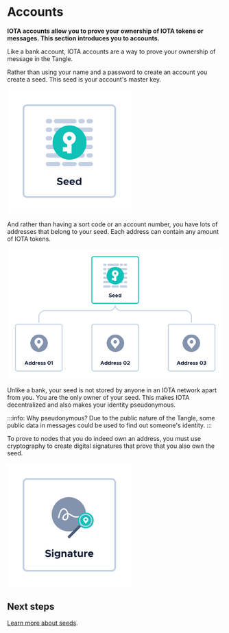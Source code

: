 # Accounts

**IOTA accounts allow you to prove your ownership of IOTA tokens or messages. This section introduces you to accounts.**

Like a bank account, IOTA accounts are a way to prove your ownership of message in the Tangle.

Rather than using your name and a password to create an account you create a seed. This seed is your account's master key. 

![Seed](../images/seed.png)

And rather than having a sort code or an account number, you have lots of addresses that belong to your seed. Each address can contain any amount of IOTA tokens.

![Addresses](../images/addresses.png)

Unlike a bank, your seed is not stored by anyone in an IOTA network apart from you. You are the only owner of your seed. This makes IOTA decentralized and also makes your identity pseudonymous.

:::info: Why pseudonymous?
Due to the public nature of the Tangle, some public data in messages could be used to find out someone's identity.
:::

To prove to nodes that you do indeed own an address, you must use cryptography to create digital signatures that prove that you also own the seed.

![Signature](../images/signature.png)

## Next steps

[Learn more about seeds](../accounts/seeds.md).